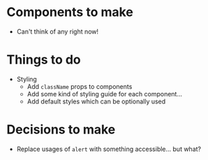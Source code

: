 # Components to make

- Can't think of any right now!

# Things to do

- Styling
  - Add `className` props to components
  - Add some kind of styling guide for each component...
  - Add default styles which can be optionally used

# Decisions to make

- Replace usages of `alert` with something accessible... but what?
